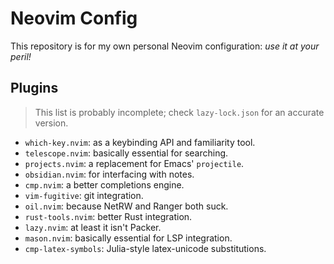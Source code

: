 # Neovim Config
This repository is for my own personal Neovim configuration: *use it at your peril!*

## Plugins
> This list is probably incomplete; check `lazy-lock.json` for an accurate version.

- `which-key.nvim`: as a keybinding API and familiarity tool.
- `telescope.nvim`: basically essential for searching.
- `projects.nvim`: a replacement for Emacs' `projectile`.
- `obsidian.nvim`: for interfacing with notes.
- `cmp.nvim`: a better completions engine.
- `vim-fugitive`: git integration.
- `oil.nvim`: because NetRW and Ranger both suck.
- `rust-tools.nvim`: better Rust integration.
- `lazy.nvim`: at least it isn't Packer.
- `mason.nvim`: basically essential for LSP integration.
- `cmp-latex-symbols`: Julia-style latex-unicode substitutions.
